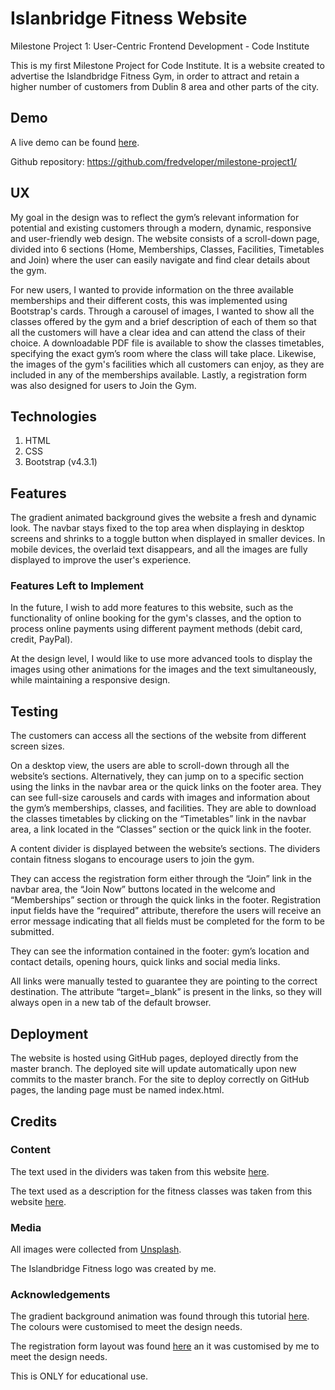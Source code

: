 # Islanbridge Fitness Website
Milestone Project 1: User-Centric Frontend Development - Code Institute

This is my first Milestone Project for Code Institute. It is a website created to advertise the Islandbridge Fitness Gym, in order to attract and retain a higher number of customers from Dublin 8 area and other parts of the city.

## Demo
A live demo can be found [here](https://fredveloper.github.io/milestone-project1/).

Github repository: https://github.com/fredveloper/milestone-project1/

## UX
My goal in the design was to reflect the gym’s relevant information for potential and existing customers through a modern, dynamic, responsive and user-friendly web design. The website consists of a scroll-down page, divided into 6 sections (Home, Memberships, Classes, Facilities, Timetables and Join) where the user can easily navigate and find clear details about the gym.

For new users, I wanted to provide information on the three available memberships and their different costs, this was implemented using Bootstrap's cards. Through a carousel of images, I wanted to show all the classes offered by the gym and a brief description of each of them so that all the customers will have a clear idea and can attend the class of their choice. A downloadable PDF file is available to show the classes timetables, specifying the exact gym’s room where the class will take place. Likewise, the images of the gym's facilities which all customers can enjoy, as they are included in any of the memberships available. Lastly, a registration form was also designed for users to Join the Gym.

## Technologies
1. HTML
2. CSS
3. Bootstrap (v4.3.1)

## Features

The gradient animated background gives the website a fresh and dynamic look.
The navbar stays fixed to the top area when displaying in desktop screens and shrinks to a toggle button when displayed in smaller devices.
In mobile devices, the overlaid text disappears, and all the images are fully displayed to improve the user's experience.

### Features Left to Implement
In the future, I wish to add more features to this website, such as the functionality of online booking for the gym's classes, and the option to process online payments using different payment methods (debit card, credit, PayPal). 

At the design level, I would like to use more advanced tools to display the images using other animations for the images and the text simultaneously, while maintaining a responsive design.

## Testing
The customers can access all the sections of the website from different screen sizes. 

On a desktop view, the users are able to scroll-down through all the website’s sections. Alternatively, they can jump on to a specific section using the links in the navbar area or the quick links on the footer area. They can see full-size carousels and cards with images and information about the gym’s memberships, classes, and facilities. They are able to download the classes timetables by clicking on the “Timetables” link in the navbar area, a link located in the “Classes” section or the quick link in the footer.

A content divider is displayed between the website’s sections. The dividers contain fitness slogans to encourage users to join the gym.

They can access the registration form either through the “Join” link in the navbar area, the “Join Now” buttons located in the welcome and “Memberships” section or through the quick links in the footer. Registration input fields have the “required” attribute, therefore the users will receive an error message indicating that all fields must be completed for the form to be submitted.

They can see the information contained in the footer: gym’s location and contact details, opening hours, quick links and social media links.

All links were manually tested to guarantee they are pointing to the correct destination. The attribute “target=_blank” is present in the links, so they will always open in a new tab of the default browser.

## Deployment
The website is hosted using GitHub pages, deployed directly from the master branch. The deployed site will update automatically upon new commits to the master branch. For the site to deploy correctly on GitHub pages, the landing page must be named index.html.

## Credits

### Content
The text used in the dividers was taken from this website [here](https://www.logoorbit.com/industry/fitness/41-motivational-fitness-slogans).

The text used as a description for the fitness classes was taken from this website [here](http://sprintspinningstudio.com/Class-Descriptions/).

### Media
All images were collected from [Unsplash]( https://unsplash.com). 

The Islandbridge Fitness logo was created by me.

### Acknowledgements
The gradient background animation was found through this tutorial [here]( https://www.youtube.com/watch?v=NnrBempao2M). The colours were customised to meet the design needs.

The registration form layout was found [here](https://mdbootstrap.com/docs/jquery/forms/basic/) an it was customised by me to meet the design needs.

This is ONLY for educational use.

